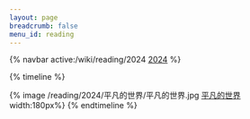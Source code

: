 ```yaml
---
layout: page
breadcrumb: false
menu_id: reading
---
```


{% navbar active:/wiki/reading/2024 [2024](/wiki/reading/2024)  %}

{% timeline %}

<!-- node 2021-12-27 -->

{% image /reading/2024/平凡的世界/平凡的世界.jpg [平凡的世界](/reading/2024/平凡的世界/平凡的世界.md) width:180px%}
{% endtimeline %}
